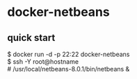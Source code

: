 # docker-netbeans
## quick start
$ docker run -d -p 22:22 docker-netbeans  
$ ssh -Y root@hostname  
\# /usr/local/netbeans-8.0.1/bin/netbeans &


